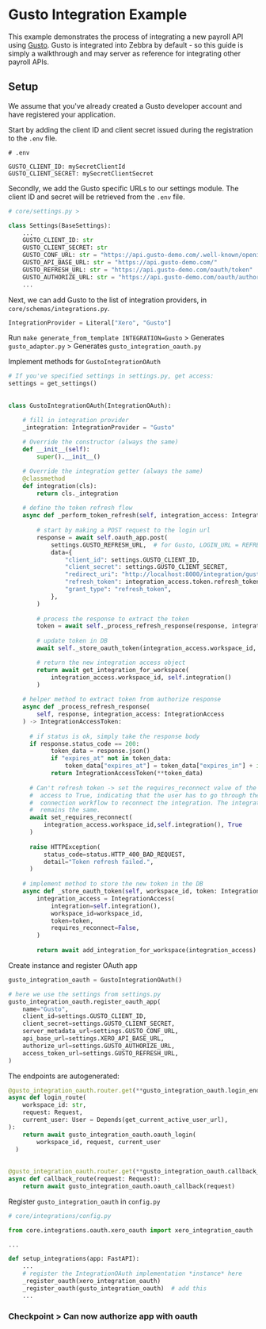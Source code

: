 # Gusto Integration Example

This example demonstrates the process of integrating a new payroll API using [Gusto](https://docs.gusto.com/). Gusto is integrated into Zebbra by default - so this guide is simply a walkthrough and may server as reference for integrating other payroll APIs.

## Setup

We assume that you've already created a Gusto developer account and have registered your application. 

Start by adding the client ID and client secret issued during the registration to the `.env` file.

```
# .env

GUSTO_CLIENT_ID: mySecretClientId
GUSTO_CLIENT_SECRET: mySecretClientSecret
```

Secondly, we add the Gusto specific URLs to our settings module. The client ID and secret will be retrieved from the `.env` file.

```python
# core/settings.py >

class Settings(BaseSettings):
    ...
    GUSTO_CLIENT_ID: str
    GUSTO_CLIENT_SECRET: str
    GUSTO_CONF_URL: str = "https://api.gusto-demo.com/.well-known/openid-configuration"
    GUSTO_API_BASE_URL: str = "https://api.gusto-demo.com/"
    GUSTO_REFRESH_URL: str = "https://api.gusto-demo.com/oauth/token"
    GUSTO_AUTHORIZE_URL: str = "https://api.gusto-demo.com/oauth/authorize"
    ...
```

Next, we can add Gusto to the list of integration providers, in `core/schemas/integrations.py`.

```python
IntegrationProvider = Literal["Xero", "Gusto"]
```

Run `make generate_from_template INTEGRATION=Gusto`
    > Generates `gusto_adapter.py`
    > Generates `gusto_integration_oauth.py`

Implement methods for `GustoIntegrationOAuth`

```python
# If you've specified settings in settings.py, get access:
settings = get_settings()  
 
 
class GustoIntegrationOAuth(IntegrationOAuth):

    # fill in integration provider
    _integration: IntegrationProvider = "Gusto"  
  
    # Override the constructor (always the same)
    def __init__(self):
        super().__init__()  

    # Override the integration getter (always the same)
    @classmethod  
    def integration(cls):
        return cls._integration  
  
    # define the token refresh flow
    async def _perform_token_refresh(self, integration_access: IntegrationAccess):
        
        # start by making a POST request to the login url
        response = await self.oauth_app.post(  
            settings.GUSTO_REFRESH_URL,  # for Gusto, LOGIN_URL = REFRESH_URL
            data={  
                "client_id": settings.GUSTO_CLIENT_ID,  
                "client_secret": settings.GUSTO_CLIENT_SECRET,  
                "redirect_uri": "http://localhost:8000/integration/gusto/callback",
                "refresh_token": integration_access.token.refresh_token,  
                "grant_type": "refresh_token",  
            },  
        )  
  
        # process the response to extract the token
        token = await self._process_refresh_response(response, integration_access)  
  
        # update token in DB
        await self._store_oauth_token(integration_access.workspace_id, token)

        # return the new integration access object
        return await get_integration_for_workspace(  
            integration_access.workspace_id, self.integration()  
        )  
  
    # helper method to extract token from authorize response
    async def _process_refresh_response(  
        self, response, integration_access: IntegrationAccess
    ) -> IntegrationAccessToken:
      
      # if status is ok, simply take the response body
      if response.status_code == 200:  
            token_data = response.json()
            if "expires_at" not in token_data:  
                token_data["expires_at"] = token_data["expires_in"] + int(time.time())  
            return IntegrationAccessToken(**token_data)  
  
      # Can't refresh token -> set the requires_reconnect value of the integration  
      #  access to True, indicating that the user has to go through the OAuth 
      #  connection workflow to reconnect the integration. The integration access ID 
      #  remains the same.  
      await set_requires_reconnect(
          integration_access.workspace_id,self.integration(), True
      )
  
      raise HTTPException(  
          status_code=status.HTTP_400_BAD_REQUEST,  
          detail="Token refresh failed.",  
      )
  
    # implement method to store the new token in the DB
    async def _store_oauth_token(self, workspace_id, token: IntegrationAccessToken):
        integration_access = IntegrationAccess(  
            integration=self.integration(),  
            workspace_id=workspace_id,  
            token=token,  
            requires_reconnect=False,  
        )  
  
        return await add_integration_for_workspace(integration_access)
```


Create instance and register OAuth app
```python
gusto_integration_oauth = GustoIntegrationOAuth()  

# here we use the settings from settings.py
gusto_integration_oauth.register_oauth_app(  
    name="Gusto",  
    client_id=settings.GUSTO_CLIENT_ID,  
    client_secret=settings.GUSTO_CLIENT_SECRET,  
    server_metadata_url=settings.GUSTO_CONF_URL,  
    api_base_url=settings.XERO_API_BASE_URL,  
    authorize_url=settings.GUSTO_AUTHORIZE_URL,  
    access_token_url=settings.GUSTO_REFRESH_URL,  
)
```

The endpoints are autogenerated:
```python
@gusto_integration_oauth.router.get(**gusto_integration_oauth.login_endpoint())  
async def login_route(  
    workspace_id: str,  
    request: Request,  
    current_user: User = Depends(get_current_active_user_url),  
):  
    return await gusto_integration_oauth.oauth_login(  
        workspace_id, request, current_user  
  )  
  
  
@gusto_integration_oauth.router.get(**gusto_integration_oauth.callback_endpoint())  
async def callback_route(request: Request):  
    return await gusto_integration_oauth.oauth_callback(request)
```

Register `gusto_integration_oauth` in `config.py`

```python
# core/integrations/config.py

from core.integrations.oauth.xero_oauth import xero_integration_oauth

...

def setup_integrations(app: FastAPI):
    ...
    # register the IntegrationOAuth implementation *instance* here  
    _register_oauth(xero_integration_oauth)  
    _register_oauth(gusto_integration_oauth)  # add this
    ...
```

### Checkpoint > Can now authorize app with oauth

